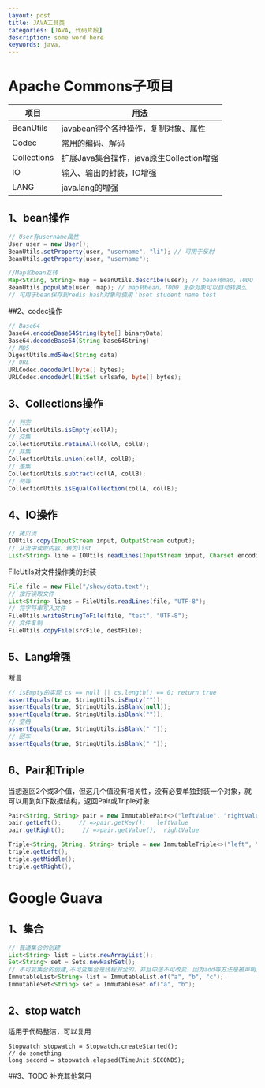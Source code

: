 ```yaml
---
layout: post
title: JAVA工具类
categories: [JAVA, 代码片段]
description: some word here
keywords: java, 
---
```


# Apache Commons子项目

| 项目        | 用法                                     |
| ----------- | ---------------------------------------- |
| BeanUtils   | javabean得个各种操作，复制对象、属性     |
| Codec       | 常用的编码、解码                         |
| Collections | 扩展Java集合操作，java原生Collection增强 |
| IO          | 输入、输出的封装，IO增强                 |
| LANG        | java.lang的增强                          |

## 1、bean操作

```java
// User有username属性
User user = new User();
BeanUtils.setProperty(user, "username", "li"); // 可用于反射
BeanUtils.getProperty(user, "username");

//Map和bean互转
Map<String, String> map = BeanUtils.describe(user); // bean转map，TODO 复杂对象
BeanUtils.populate(user, map); // map转bean，TODO 复杂对象可以自动转换么
// 可用于bean保存到redis hash对象时使用：hset student name test
```

##2、codec操作

```java
// Base64
Base64.encodeBase64String(byte[] binaryData)
Base64.decodeBase64(String base64String)
// MD5
DigestUtils.md5Hex(String data)
// URL
URLCodec.decodeUrl(byte[] bytes);
URLCodec.encodeUrl(BitSet urlsafe, byte[] bytes);
```

## 3、Collections操作

```java
// 判空
CollectionUtils.isEmpty(collA);
// 交集
CollectionUtils.retainAll(collA, collB);
// 并集
CollectionUtils.union(collA, collB);
// 差集
CollectionUtils.subtract(collA, collB);
// 判等
CollectionUtils.isEqualCollection(collA, collB);
```

## 4、IO操作

```java
// 拷贝流
IOUtils.copy(InputStream input, OutputStream output);
// 从流中读取内容，转为list
List<String> line = IOUtils.readLines(InputStream input, Charset encoding);
```

FileUtils对文件操作类的封装

```java
File file = new File("/show/data.text");
// 按行读取文件
List<String> lines = FileUtils.readLines(file, "UTF-8");
// 将字符串写入文件
FileUtils.writeStringToFile(file, "test", "UTF-8");
// 文件复制
FileUtils.copyFile(srcFile, destFile);
```

## 5、Lang增强

断言

```java
// isEmpty的实现 cs == null || cs.length() == 0; return true
assertEquals(true, StringUtils.isEmpty(""));
assertEquals(true, StringUtils.isBlank(null));
assertEquals(true, StringUtils.isBlank(""));
// 空格
assertEquals(true, StringUtils.isBlank(" "));
// 回车
assertEquals(true, StringUtils.isBlank(" "));
```

## 6、Pair和Triple

当想返回2个或3个值，但这几个值没有相关性，没有必要单独封装一个对象，就可以用到如下数据结构，返回Pair或Triple对象

```java
Pair<String, String> pair = new ImmutablePair<>("leftValue", "rightValue");
pair.getLeft();     // =>pair.getKey();   leftValue
pair.getRight();     // =>pair.getValue();  rightValue

Triple<String, String, String> triple = new ImmutableTriple<>("left", "middle", "right");
triple.getLeft();
triple.getMiddle();
triple.getRight();
```

# Google Guava

## 1、集合

```java
// 普通集合的创建
List<String> list = Lists.newArrayList();
Set<String> set = Sets.newHashSet();
// 不可变集合的创建,不可变集合是线程安全的，并且中途不可改变，因为add等方法是被声明为过期，并且会抛出异常
ImmutableList<String> list = ImmutableList.of("a", "b", "c");
ImmutableSet<String> set = ImmutableSet.of("a", "b");
```

## 2、**stop watch**

适用于代码整洁，可以复用

```
Stopwatch stopwatch = Stopwatch.createStarted();
// do something
long second = stopwatch.elapsed(TimeUnit.SECONDS);
```



##3、TODO 补充其他常用